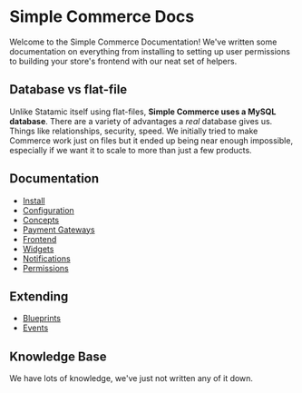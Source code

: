 # Simple Commerce Docs

Welcome to the Simple Commerce Documentation! We've written some documentation on everything from installing to setting up user permissions to building your store's frontend with our neat set of helpers.

## Database vs flat-file

Unlike Statamic itself using flat-files, **Simple Commerce uses a MySQL database**. There are a variety of advantages a *real* database gives us. Things like relationships, security, speed. We initially tried to make Commerce work just on files but it ended up being near enough impossible, especially if we want it to scale to more than just a few products.

## Documentation

* [Install](./install.md)
* [Configuration](./configuration.md)
* [Concepts](./concepts.md)
* [Payment Gateways](./gateways.md)
* [Frontend](./frontend.md)
* [Widgets](./widgets.md)
* [Notifications](./notifications.md)
* [Permissions](./permissions.md)

## Extending

* [Blueprints](./blueprints.md)
* [Events](./events.md)

## Knowledge Base

We have lots of knowledge, we've just not written any of it down.
